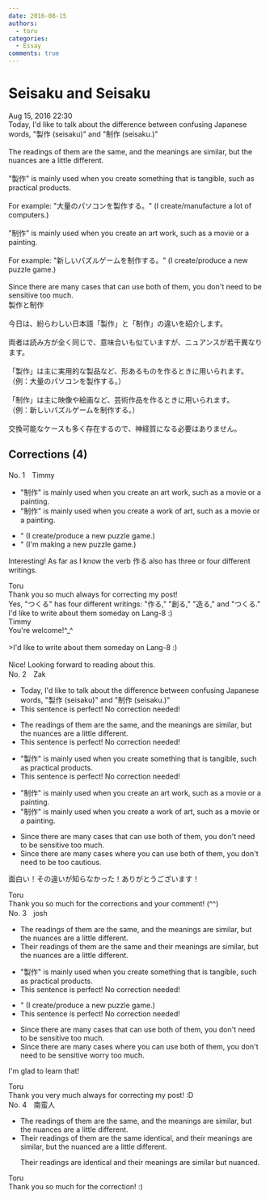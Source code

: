 ```yaml
---
date: 2016-08-15
authors:
  - toru
categories:
  - Essay
comments: true
---
```


# Seisaku and Seisaku
<div class="date">Aug 15, 2016 22:30</div>
<div id="post"><div id="body_show_ori">
Today, I'd like to talk about the difference between confusing Japanese words, "製作 (seisaku)" and "制作 (seisaku.)" <br/><br/>The readings of them are the same, and the meanings are similar, but the nuances are a little different.<br/><br/>"製作" is mainly used when you create something that is tangible, such as practical products.<br/><br/>For example: "大量のパソコンを製作する。" (I create/manufacture a lot of computers.)<br/><br/>"制作" is mainly used when you create an art work, such as a movie or a painting.<br/><br/>For example: "新しいパズルゲームを制作する。" (I create/produce a new puzzle game.)<br/><br/>Since there are many cases that can use both of them, you don't need to be sensitive too much.
</div></div>

<!-- more -->

<div id="post_ja"><div id="body_show_mo">
製作と制作<br/><br/>今日は、紛らわしい日本語「製作」と「制作」の違いを紹介します。<br/><br/>両者は読み方が全く同じで、意味合いも似ていますが、ニュアンスが若干異なります。<br/><br/>「製作」は主に実用的な製品など、形あるものを作るときに用いられます。<br/>（例：大量のパソコンを製作する。）<br/><br/>「制作」は主に映像や絵画など、芸術作品を作るときに用いられます。<br/>（例：新しいパズルゲームを制作する。）<br/><br/>交換可能なケースも多く存在するので、神経質になる必要はありません。
</div></div>

## Corrections (4)
<div id="block"><div class="first_name"> No. 1　<span class="just_name">Timmy</span></div><div id="block2">
<ul class="correction_field">
<li class="incorrect">"制作" is mainly used when you create an art work, such as a movie or a painting.</li>
<li class="corrected correct">
"制作" is mainly used when you create a work <span class="f_blue">of </span>art, such as a movie or a painting.
</li>
</ul>
<ul class="correction_field">
<li class="incorrect">" (I create/produce a new puzzle game.)</li>
<li class="corrected correct">
" (I<span class="f_blue">'m making</span> a new puzzle game.)
</li>
</ul>
<p class="comment_small">
 Interesting! As far as I know the verb 作る also has three or four different writings.
</p>

</div><div class="name"><span class="just_name">Toru</span><br>
Thank you so much always for correcting my post!<br/>Yes, "つくる" has four different writings: "作る," "創る," "造る," and "つくる."<br/>I'd like to write about them someday on Lang-8 :)
</div>
<div class="name"><span class="just_name">Timmy</span><br>
You're welcome!^_^<br/><br/>&gt;I'd like to write about them someday on Lang-8 :)<br/><br/>Nice! Looking forward to reading about this.
</div>
</div>
<div id="block"><div class="first_name"> No. 2　<span class="just_name">Zak</span></div><div id="block2">
<ul class="correction_field">
<li class="incorrect">Today, I'd like to talk about the difference between confusing Japanese words, "製作 (seisaku)" and "制作 (seisaku.)" </li>
<li class="corrected perfect">This sentence is perfect! No correction needed!</li>
</ul>
<ul class="correction_field">
<li class="incorrect">The readings of them are the same, and the meanings are similar, but the nuances are a little different.</li>
<li class="corrected perfect">This sentence is perfect! No correction needed!</li>
</ul>
<ul class="correction_field">
<li class="incorrect">"製作" is mainly used when you create something that is tangible, such as practical products.</li>
<li class="corrected perfect">This sentence is perfect! No correction needed!</li>
</ul>
<ul class="correction_field">
<li class="incorrect">"制作" is mainly used when you create an art work, such as a movie or a painting.</li>
<li class="corrected correct">
"制作" is mainly used when you create <span class="f_blue">a work of art</span>, such as a movie or a painting.
</li>
</ul>
<ul class="correction_field">
<li class="incorrect">Since there are many cases that can use both of them, you don't need to be sensitive too much.</li>
<li class="corrected correct">
Since there are many cases <span class="f_blue">where you </span>can use both of them, you don't need to be too <span class="f_blue">cautious.</span>
</li>
</ul>
<p class="comment_small">
 面白い！その違いが知らなかった！ありがとうございます！
</p>

</div><div class="name"><span class="just_name">Toru</span><br>
Thank you so much for the corrections and your comment! (^^)
</div>
</div>
<div id="block"><div class="first_name"> No. 3　<span class="just_name">josh</span></div><div id="block2">
<ul class="correction_field">
<li class="incorrect">The readings of them are the same, and the meanings are similar, but the nuances are a little different.</li>
<li class="corrected correct">
<span class="f_blue">Their </span>readings <span class="sline">of them</span> are the same and <span class="f_blue">their</span> meanings are similar, but the nuances are a little different.
</li>
</ul>
<ul class="correction_field">
<li class="incorrect">"製作" is mainly used when you create something that is tangible, such as practical products.</li>
<li class="corrected perfect">This sentence is perfect! No correction needed!</li>
</ul>
<ul class="correction_field">
<li class="incorrect">" (I create/produce a new puzzle game.)</li>
<li class="corrected perfect">This sentence is perfect! No correction needed!</li>
</ul>
<ul class="correction_field">
<li class="incorrect">Since there are many cases that can use both of them, you don't need to be sensitive too much.</li>
<li class="corrected correct">
Since there are many cases <span class="f_blue">where you </span>can use both of them, you don't need to <span class="sline">be sensitive</span><span class="f_blue"> worry </span>too much.
</li>
</ul>
<p class="comment_small">
 I'm glad to learn that!
</p>

</div><div class="name"><span class="just_name">Toru</span><br>
Thank you very much always for correcting my post! :D
</div>
</div>
<div id="block"><div class="first_name"> No. 4　<span class="just_name">南蛮人</span></div><div id="block2">
<ul class="correction_field">
<li class="incorrect">The readings of them are the same, and the meanings are similar, but the nuances are a little different.</li>
<li class="corrected correct">
The<span class="f_blue">ir</span> readings <span class="f_red"><span class="sline">of them</span></span> are <span class="sline"><span class="f_red">the same</span></span> <span class="f_blue">identical</span><span class="sline"><span class="f_red">,</span></span> and the<span class="f_blue">ir</span> meanings are similar<span class="sline"><span class="f_red">,</span></span> but <span class="sline"><span class="f_red">the</span></span> nuance<span class="f_blue">d</span> <span class="sline"><span class="f_red">are a little different</span></span>.
<p class="correction_comment">Their readings are identical and their meanings are similar but nuanced.</p>
</li>
</ul>
</div><div class="name"><span class="just_name">Toru</span><br>
Thank you so much for the correction! :)
</div>
</div>
